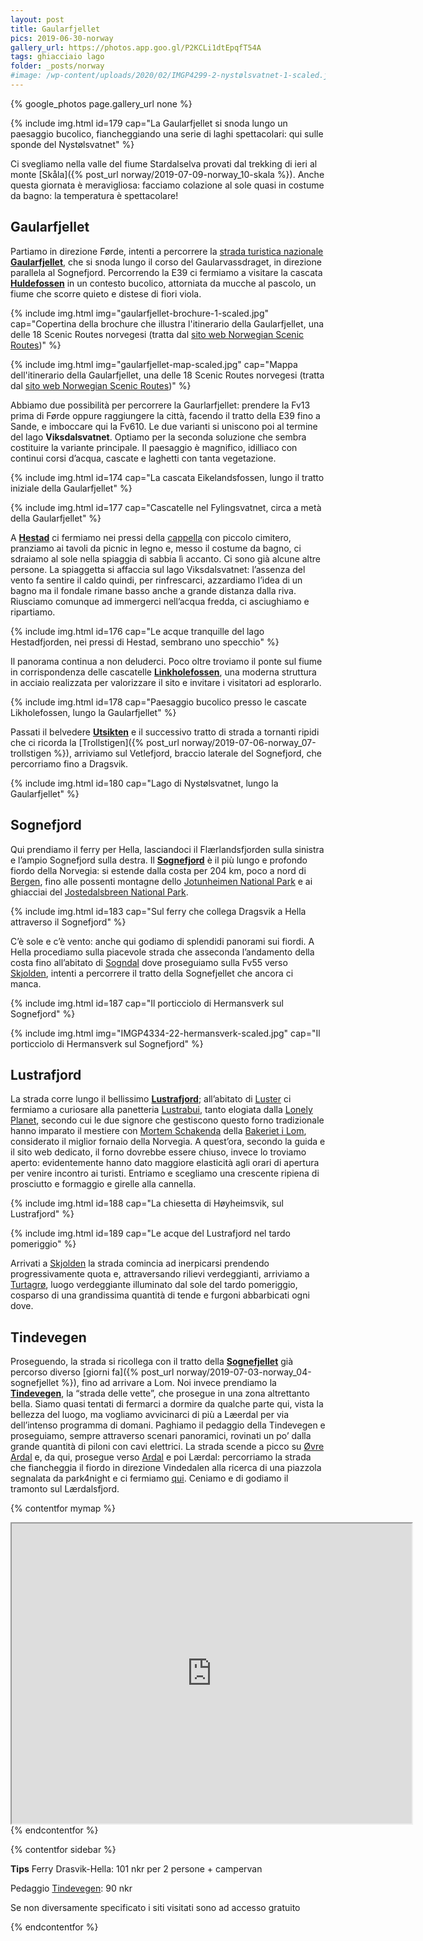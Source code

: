 ```yaml
---
layout: post
title: Gaularfjellet
pics: 2019-06-30-norway
gallery_url: https://photos.app.goo.gl/P2KCLi1dtEpqfT54A
tags: ghiacciaio lago
folder: _posts/norway
#image: /wp-content/uploads/2020/02/IMGP4299-2-nystølsvatnet-1-scaled.jpg
---
```


{% google_photos page.gallery_url none %}

{% include img.html id=179 cap="La Gaularfjellet si snoda lungo un paesaggio bucolico, fiancheggiando una serie di laghi spettacolari: qui sulle sponde del Nystølsvatnet" %}

Ci svegliamo nella valle del fiume Stardalselva provati dal trekking di ieri al monte [Skåla]({% post_url norway/2019-07-09-norway_10-skala %}). Anche questa giornata è meravigliosa: facciamo colazione al sole quasi in costume da bagno: la temperatura è spettacolare!

## Gaularfjellet

Partiamo in direzione Førde, intenti a percorrere la [strada turistica nazionale](https://www.nasjonaleturistveger.no/en/routes) **[Gaularfjellet](https://www.nasjonaleturistveger.no/en/routes/gaularfjellet)**, che si snoda lungo il corso del Gaularvassdraget, in direzione parallela al Sognefjord. Percorrendo la E39 ci fermiamo a visitare la cascata **[Huldefossen](http://www.europeanwaterfalls.com/waterfalls/huldefossen/)** in un contesto bucolico, attorniata da mucche al pascolo, un fiume che scorre quieto e distese di fiori viola.

{% include img.html img="gaularfjellet-brochure-1-scaled.jpg"  cap="Copertina della brochure che illustra l'itinerario della Gaularfjellet, una delle 18 Scenic Routes norvegesi (tratta dal [sito web Norwegian Scenic Routes](https://www.nasjonaleturistveger.no/en/routes/gaularfjellet))" %}

{% include img.html img="gaularfjellet-map-scaled.jpg"  cap="Mappa dell'itinerario della Gaularfjellet, una delle 18 Scenic Routes norvegesi (tratta dal [sito web Norwegian Scenic Routes](https://www.nasjonaleturistveger.no/en/routes/gaularfjellet))" %}

Abbiamo due possibilità per percorrere la Gaurlarfjellet: prendere la Fv13 prima di Førde oppure raggiungere la città, facendo il tratto della E39 fino a Sande, e imboccare qui la Fv610. Le due varianti si uniscono poi al termine del lago **Viksdalsvatnet**. Optiamo per la seconda soluzione che sembra costituire la variante principale. Il paesaggio è magnifico, idilliaco con continui corsi d’acqua, cascate e laghetti con tanta vegetazione.

{% include img.html id=174 cap="La cascata Eikelandsfossen, lungo il tratto iniziale della Gaularfjellet" %}

{% include img.html id=177 cap="Cascatelle nel Fylingsvatnet, circa a metà della Gaularfjellet" %}

A [**Hestad**](https://www.nasjonaleturistveger.no/en/routes/gaularfjellet?attraction=Hestad%20kapell) ci fermiamo nei pressi della [cappella](https://www.visitnorway.com/listings/hestad-chapel/238959/) con piccolo cimitero, pranziamo ai tavoli da picnic in legno e, messo il costume da bagno, ci sdraiamo al sole nella spiaggia di sabbia lì accanto. Ci sono già alcune altre persone. La spiaggetta si affaccia sul lago Viksdalsvatnet: l’assenza del vento fa sentire il caldo quindi, per rinfrescarci, azzardiamo l’idea di un bagno ma il fondale rimane basso anche a grande distanza dalla riva. Riusciamo comunque ad immergerci nell’acqua fredda, ci asciughiamo e ripartiamo.

{% include img.html id=176 cap="Le acque tranquille del lago Hestadfjorden, nei pressi di Hestad, sembrano uno specchio" %}

Il panorama continua a non deluderci. Poco oltre troviamo il ponte sul fiume in corrispondenza delle cascatelle **[Linkholefossen](https://www.nasjonaleturistveger.no/en/routes/gaularfjellet?attraction=Likholefossen)**, una moderna struttura in acciaio realizzata per valorizzare il sito e invitare i visitatori ad esplorarlo.

{% include img.html id=178 cap="Paesaggio bucolico presso le cascate Likholefossen, lungo la Gaularfjellet" %}

Passati il belvedere [**Utsikten**](https://www.nasjonaleturistveger.no/en/routes/gaularfjellet?attraction=Utsikten) e il successivo tratto di strada a tornanti ripidi che ci ricorda la [Trollstigen]({% post_url norway/2019-07-06-norway_07-trollstigen %}), arriviamo sul Vetlefjord, braccio laterale del Sognefjord, che percorriamo fino a Dragsvik.

{% include img.html id=180 cap="Lago di Nystølsvatnet, lungo la Gaularfjellet" %}

## Sognefjord

Qui prendiamo il ferry per Hella, lasciandoci il Flærlandsfjorden sulla sinistra e l’ampio Sognefjord sulla destra. Il **[Sognefjord](https://en.sognefjord.no/)** è il più lungo e profondo fiordo della Norvegia: si estende dalla costa per 204 km, poco a nord di [Bergen](https://www.visitnorway.com/places-to-go/fjord-norway/bergen/), fino alle possenti montagne dello [Jotunheimen National Park](https://jotunheimen.com/en/) e ai ghiacciai del [Jostedalsbreen National Park](https://www.visitnorway.nl/listings/jostedalsbreen-national-park/5160/).

{% include img.html id=183 cap="Sul ferry che collega Dragsvik a Hella attraverso il Sognefjord" %}

C’è sole e c’è vento: anche qui godiamo di splendidi panorami sui fiordi. A Hella procediamo sulla piacevole strada che asseconda l’andamento della costa fino all’abitato di [Sogndal](https://www.fjordnorway.com/en/destinations/sogndal) dove proseguiamo sulla Fv55 verso [Skjolden](https://skjolden.com/en/), intenti a percorrere il tratto della Sognefjellet che ancora ci manca.

{% include img.html id=187 cap="Il porticciolo di Hermansverk sul Sognefjord" %}

{% include img.html img="IMGP4334-22-hermansverk-scaled.jpg" cap="Il porticciolo di Hermansverk sul Sognefjord" %}

## Lustrafjord

La strada corre lungo il bellissimo **[Lustrafjord](https://www.visitnorway.com/listings/the-lusterfjord-inland-towards-the-jotunheimen-mountains/5162/)**; all’abitato di [Luster](https://www.luster.kommune.no/welcome-to-luster-municipality.5931880-392696.html) ci fermiamo a curiosare alla panetteria [Lustrabui](https://www.lustrabui.com/), tanto elogiata dalla [Lonely Planet](https://shop.lonelyplanetitalia.it/prodotto/guida-di-viaggio-norvegia), secondo cui le due signore che gestiscono questo forno tradizionale hanno imparato il mestiere con [Mortem Schakenda](https://en.wikipedia.org/wiki/Morten_Schakenda) della [Bakeriet i Lom](https://www.bakerietilom.no/), considerato il miglior fornaio della Norvegia. A quest’ora, secondo la guida e il sito web dedicato, il forno dovrebbe essere chiuso, invece lo troviamo aperto: evidentemente hanno dato maggiore elasticità agli orari di apertura per venire incontro ai turisti. Entriamo e scegliamo una crescente ripiena di prosciutto e formaggio e girelle alla cannella.

{% include img.html id=188 cap="La chiesetta di Høyheimsvik, sul Lustrafjord" %}

{% include img.html id=189 cap="Le acque del Lustrafjord nel tardo pomeriggio" %}

Arrivati a [Skjolden](https://skjolden.com/en/) la strada comincia ad inerpicarsi prendendo progressivamente quota e, attraversando rilievi verdeggianti, arriviamo a [Turtagrø](https://www.visitnorway.com/listings/turtagr%C3%B8-nedre-dyrhaugsrygg-turtagr%C3%B8/9334/), luogo verdeggiante illuminato dal sole del tardo pomeriggio, cosparso di una grandissima quantità di tende e furgoni abbarbicati ogni dove.

## Tindevegen

Proseguendo, la strada si ricollega con il tratto della [**Sognefjellet**](https://www.nasjonaleturistveger.no/en/routes/sognefjellet) già percorso diverso [giorni fa]({% post_url norway/2019-07-03-norway_04-sognefjellet %}), fino ad arrivare a Lom. Noi invece prendiamo la **[Tindevegen](https://tindevegen.no/en/)**, la “strada delle vette”, che prosegue in una zona altrettanto bella. Siamo quasi tentati di fermarci a dormire da qualche parte qui, vista la bellezza del luogo, ma vogliamo avvicinarci di più a Læerdal per via dell’intenso programma di domani. Paghiamo il pedaggio della Tindevegen e proseguiamo, sempre attraverso scenari panoramici, rovinati un po’ dalla grande quantità di piloni con cavi elettrici. La strada scende a picco su [Øvre Ardal](https://en.wikipedia.org/wiki/%C3%98vre_%C3%85rdal) e, da qui, prosegue verso [Ardal](https://www.fjordnorway.com/en/destinations/aardal) e poi Lærdal: percorriamo la strada che fiancheggia il fiordo in direzione Vindedalen alla ricerca di una piazzola segnalata da park4night e ci fermiamo [qui](https://park4night.com/lieu/127464//vindedalen-unnamed-road/norway/l%C3%A6rdal-kommune#.XTf_XegzaUk). Ceniamo e di godiamo il tramonto sul Lærdalsfjord.

{% contentfor mymap %}
<iframe src="https://www.google.com/maps/d/u/0/embed?mid=1knyhH0_9PpBdXYp5X1RWp8-pwYuXtJZu" width="640" height="480"></iframe>
{% endcontentfor %}

{% contentfor sidebar %}

**Tips**
Ferry Drasvik-Hella: 101 nkr per 2 persone + campervan

Pedaggio [Tindevegen](https://tindevegen.no/en/): 90 nkr

Se non diversamente specificato i siti visitati sono ad accesso gratuito

{% endcontentfor %}